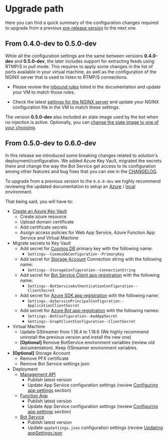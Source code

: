 # Upgrade path

Here you can find a quick summary of the configuration changes required to upgrade from a previous [pre-release version](https://github.com/microsoft/Broadcast-Development-Kit/releases) to the next one.

## From 0.4.0-dev to 0.5.0-dev

While all the configuration settings are the same between versions **0.4.0-dev** and **0.5.0-dev**, the later includes support for extracting feeds using RTMP/S in pull mode. This requires to apply some changes in the list of ports available in your virtual machine, as well as the configuration of the NGINX server that is used to listen to RTMP/S connections.

- Please review the [inbound rules](how-to-run-the-solution-in-azure/virtual_machine.md#network-security-group-inbound-rules) listed in the documentation and update your VM to match those rules.

- Check the latest [settings for the NGINX server](common/install-and-configure-nginx-with-rtmp-module-on-windows.md#installation) and update your NGINX configuration file in the VM to match these settings.

The version **0.5.0-dev** also included an slate image used by the bot when no injection is active. Optionally, you can [change the slate image to one of your choosing](common/customize_bdk_slate_image.md).

## From 0.5.0-dev to 0.6.0-dev

In this release we introduced some breaking changes related to solution's deployment/configuration.
We added Azure Key Vault, migrated the secrets there and change the way the Bot Service get access to its configuration among other features and bug fixes that you can see in the [CHANGELOG](../CHANGELOG.md).

To upgrade from a previous version to the `0.6.0-dev` we highly recommend reviewing the updated documentation to setup an [Azure](how-to-run-the-solution-in-azure/README.md) / [local](how-to-run-the-solution-locally/README.md) environment.

That being said, you will have to:

- [Create an Azure Key Vault](how-to-run-the-solution-in-azure/azure-key-vault.md#azure-key-vault)
  - Create azure resource
  - Upload domain certificate
  - Add certificate secrets
  - Assign access policies for Web App Service, Azure Function App Service and Virtual Machine
- Migrate secrets to Key Vault
  - Add secret for [Cosmos DB](how-to-run-the-solution-in-azure/cosmos-db.md) primary key with the following name:
    - `Settings--CosmosDbConfiguration--PrimaryKey`
  - Add secret for [Storage Account](how-to-run-the-solution-in-azure/storage-account.md) Connection string with the following name:
    - `Settings--StorageConfiguration--ConnectionString`
  - Add secret for [Bot Service Client app registration](how-to-run-the-solution-in-azure/bot-service-client-app-registration.md) with the following name:
    - `Settings--BotServiceAuthenticationConfiguration--ClientSecret`
  - Add secret for [Azure SDK app registration](how-to-run-the-solution-in-azure/azure-sdk-app-registration.md) with the following name:
    - `Settings--AzServicePrincipalConfiguration--ApplicationClientSecret`
  - Add secret for [Azure Bot app registration](how-to-run-the-solution-in-azure/azure-bot-app-registration.md) with the following names:
    - `Settings--BotConfiguration--AadAppSecret`
    - `Settings--GraphClientConfiguration--ClientSecret`
- Virtual Machine
  - Update GStreamer from 1.18.4 to 1.18.6 (We highly recommend uninstall the previous version and install the new one)
  - **[Optional]** Remove BotService environment variables (review old documentation). Keep GStreamer environment variables.
- **[Optional]** Storage Account
  - Remove PFX certificate
  - Remove Bot Service settings json
- Deployment
  - [Management API](how-to-run-the-solution-in-azure/management-api-deploy.md)
    - Publish latest version
    - Update App Service configuration settings (review [Configuring app settings](how-to-run-the-solution-in-azure/management-api-deploy.md#configuring-app-settings) section)
  - [Function App](how-to-run-the-solution-in-azure/function-app-deploy.md)
    - Publish latest version
    - Update App Service configuration settings (review [Configuring app settings](how-to-run-the-solution-in-azure/function-app-deploy.md#configuring-app-settings) section)
  - [Bot Service](how-to-run-the-solution-in-azure/bot-service-deploy.md)
    - Publish latest version
    - Update `appSettings.json` configuration settings (review [Updating appSettings.json](how-to-run-the-solution-in-azure/bot-service-deploy.md#updating-appsettingsjson)
